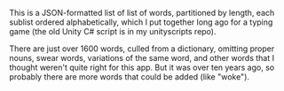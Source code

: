This is a JSON-formatted list of list of words, partitioned by length, each sublist ordered alphabetically, which I put together long ago for a typing game (the old Unity C# script is in my unityscripts repo).

There are just over 1600 words, culled from a dictionary, omitting proper nouns, swear words, variations of the same word, and other words that I thought weren't quite right for this app. But it was over ten years ago, so probably there are more words that could be added (like "woke").